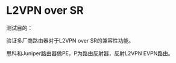 # L2VPN  over SR

测试目的：

验证多厂商路由器对于L2VPN over SR的兼容性功能。

思科和Juniper路由器做PE，P为路由反射器，反射L2VPN EVPN路由。











